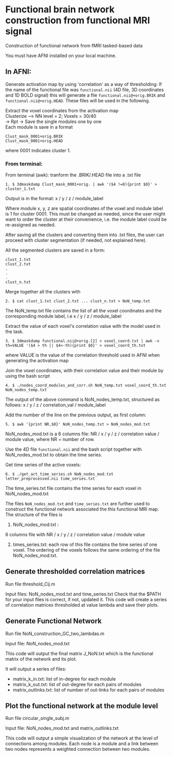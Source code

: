 # Functional brain network construction from functional MRI signal
Construction of functional network from fMRI tasked-based data

You must have AFNI installed on your local machine.

## In AFNI:

Generate activation map by using 'correlation' as a way of thresholding:
If the name of the functional file was `functional.nii` (4D file, 3D coordinates
and 1D BOLD signal) this will generate a file  `functional.nii@+orig.BRIK` and
`functional.nii@+orig.HEAD`. These files
will be used in the following.

Extract the voxel coordinates from the activation map <br/>
Clusterize --> NN level = 2; Voxels = 30/40<br/>
-> Rpt -> Save the single modules one by one<br/>
Each module is save in a format
```
Clust_mask_0001+orig.BRIK
Clust_mask_0001+orig.HEAD
```
where 0001 indicates cluster 1.<br/>

### From terminal:

From terminal (awk): tranform the .BRIK/.HEAD file into a .txt file
```
1. $ 3dmaskdump Clust_mask_0001+orig. | awk '($4 !=0){print $0}' > cluster_1.txt
```
Output is in the format: x / y / z / module_label

Where module x, y, z are spatial coordinates of the voxel and module label is 1 for cluster 0001. This must be changed as needed, since the user might want to order the cluster at their convenience, i.e. the module label could be re-assigned as needed.

After saving all the clusters and converting them into .txt files, the user can proceed with cluster segmentation (if needed, not explained here).

All the segmented clusters are saved in a form:
```
clust_1.txt
clust_2.txt
.
.
.
clust_n.txt
```
Merge together all the clusters with
```
2. $ cat clust_1.txt clust_2.txt ... clust_n.txt > NoN_temp.txt
```
The NoN_temp.txt file contains the list of all the voxel coordinates and the corresponding module label, i.e x / y / z / module_label

Extract the value of each voxel's correlation value with the model used in the task.

```
3. $ 3dmaskdump functional.nii@+orig.[2] > voxel_coord.txt | awk -v th=VALUE '($4 > th || $4<-th){print $0}' > voxel_coord_th.txt
```

where VALUE is the value of the correlation threshold used in AFNI when generating the activation map

Join the voxel coordinates, with their correlation value and their module by using the bash script

```
4. $ ./nodes_coord_modules_and_corr.sh NoN_temp.txt voxel_coord_th.txt NoN_nodes_temp.txt
```

The output of the above command is NoN_nodes_temp.txt, structured as follows: x / y / z / correlation_val / module_label

Add the number of the line on the previous output, as first column:

```
5. $ awk '{print NR,$0}' NoN_nodes_temp.txt > NoN_nodes_mod.txt
```

NoN_nodes_mod.txt is a 6 columns file: NR / x / y / z / correlation value / module value, where NR = number of row.

Use the 4D file `functional.nii` and the bash script together with NoN_nodes_mod.txt to obtain the time series.

Get time series of the active voxels:

```
6. $ ./get_act_time_series.sh NoN_nodes_mod.txt letter_preprocessed.nii time_series.txt
```

The time_series.txt file contains the time series for each voxel in NoN_nodes_mod.txt

The files `NoN_nodes_mod.txt` and `time_series.txt` are further used to construct the functional network
associated the this functional MRI map. The structure of the files is

1. NoN_nodes_mod.txt :

6 columns file with NR / x / y / z / correlation value / module value


2. times_series.txt:
each row of this file contains the time series of one voxel. The ordering of the voxels follows the same ordering of the file NoN_nodes_mod.txt.

## Generate thresholded correlation matrices
Run file threshold_Cij.m

Input files: NoN_nodes_mod.txt and time_series.txt
Check that the $PATH for your input files is correct, if not, updated it. This code will create a series of correlation matrices thresholded at value lambda and save their plots.

## Generate Functional Network
Run file NoN_construction_GC_two_lambdas.m

Input file: NoN_nodes_mod.txt

This code will output the final matrix J_NoN.txt which is the functional matrix of the network and its plot.

It will output a series of files:
- matrix_k_in.txt: list of in-degree for each module
- matrix_k_out.txt: list of out-degree for each pairs of modules
- matrix_outlinks.txt: list of number of out-links for each pairs of modules

## Plot the functional network at the module level

Run file circular_single_subj.m

Input file: NoN_nodes_mod.txt and matrix_outlinks.txt

This code will output a simple visualization of the network at the level of connections among modules. Each node is a module and a link between two nodes represents a weighted connection between two modules.
